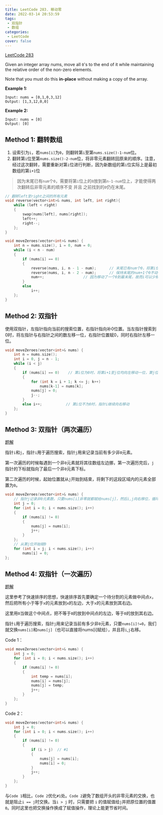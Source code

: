 ```yaml
---
title: LeetCode 283. 移动零
date: 2022-03-14 20:53:59
tags:
 - 双指针
 - 数组
categories:
 - LeetCode
cover: false
---
```


[LeetCode 283](https://leetcode-cn.com/problems/move-zeroes/)

Given an integer array nums, move all `0`'s to the end of it while maintaining the relative order of the non-zero elements.

Note that you must do this **in-place** without making a copy of the array.

**Example 1:**

    Input: nums = [0,1,0,3,12]
    Output: [1,3,12,0,0]


**Example 2:**

    Input: nums = [0]
    Output: [0]



## Method 1: 翻转数组
1. 设索引为`i`，若`nums[i]`为`0`，则翻转第`i`至第`nums.size()-1-num`位。
2. 翻转第`i`位至第`nums.size()-2-num`位，将非零元素翻转回原来的顺序。注意，经过这次翻转，需要重新对第`i`位进行判断，因为新数组的第`i`位实际上是最初数组的第`i+1`位

> 因为末尾已有`num`个`0`，需要将第`i`位上的`0`放到第`n-1-num`位上，才能使得两次翻转后非零元素的顺序不变 并且 之前找到的`0`仍在末尾。

```cpp
// 翻转left至right之间的所有元素
void reverse(vector<int>& nums, int left, int right){
    while (left < right)
    {
        swap(nums[left], nums[right]);
        left++;
        right--;
    };
}
```

```cpp
void moveZeroes(vector<int>& nums) {
    int n = nums.size(), i = 0, num = 0;
    while (i < n - num)
    {
        if (nums[i] == 0)
        {
            reverse(nums, i, n - 1 - num);      // 末尾已有num个0，将第i位上的0放到第n-1-num位上，执行翻转操作
            reverse(nums, i, n - 2 - num);      // 保持末尾的num+1个0不动，翻转第i位至第n-2-num位，可使非零元素恢复原顺序
            num++;                  // 因为移动了一个0到最末尾，故而i可以少移动一位
        }
        else
            i++;
    };
}
```

## Method 2: 双指针
使用双指针，左指针指向当前的搜索位置，右指针指向补0位置。当左指针搜索到0时，将左指针与右指针之间的数左移一位，右指针位置赋0，同时右指针左移一位。
```cpp
void moveZeroes(vector<int>& nums) {
    int n = nums.size();
    int i = 0, j = n - 1;
    while (i < j)
    {
        if (nums[i] == 0)    // 第i位为0时，将第i+1至j位均向左移动一位，第j位赋值0，向左移动指针j
        {
            for (int k = i + 1; k <= j; k++)
                nums[k-1] = nums[k];
            nums[j] = 0;
            j--;
        }
        else i++;           // 第i位不为0时，指针i继续向右移动
    };
}
```

## Method 3: 双指针（两次遍历）
[题解](https://leetcode-cn.com/problems/move-zeroes/solution/dong-hua-yan-shi-283yi-dong-ling-by-wang_ni_ma/)

指针`i`和`j`，指针`i`用于遍历搜索，指针`j`用来记录当前有多少非`0`元素。

第一次遍历的时候每遇到一个非`0`元素就将其往数组左边挪，第一次遍历完后，`j`指针的下标就指向了最后一个非`0`元素下标。

第二次遍历的时候，起始位置就从`j`开始到结束，将剩下的这段区域内的元素全部置为`0`。
```cpp
void moveZeroes(vector<int>& nums) {
    // 指针j记录非0元素数，只要nums[i]非零就都赋给nums[j]，然后i,j向右移位，循环终止时，j所在位置是最后一个非0元素的下一位，即，赋0的起点
    int j = 0;
    for (int i = 0; i < nums.size(); i++)
    {
        if (nums[i] != 0)
        {
            nums[j] = nums[i];
            j++;
        }
    };
    // 从第j位开始赋0
    for (int i = j; i < nums.size(); i++)
        nums[i] = 0;
};
```

## Method 4: 双指针（一次遍历）
[题解](https://leetcode-cn.com/problems/move-zeroes/solution/dong-hua-yan-shi-283yi-dong-ling-by-wang_ni_ma/)

这里参考了快速排序的思想，快速排序首先要确定一个待分割的元素做中间点`x`，然后把所有小于等于`x`的元素放到`x`的左边，大于`x`的元素放到其右边。

这里用`0`当做这个中间点，把不等于`0`的放到中间点的左边，等于`0`的放到其右边。

指针`i`用于遍历搜索，指针`j`用来记录当前有多少非`0`元素，只要`nums[i]!=0`，我们就交换`nums[i]`和`nums[j]`（也可以直接将nums[i]赋给），并且将`i`,`j`右移。

Code 1：
```cpp
void moveZeroes(vector<int>& nums) {
    int j = 0;
    for (int i = 0; i < nums.size(); i++)
    {
        if (nums[i] != 0)
        {
            int temp = nums[i];
            nums[i] = nums[j];
            nums[j] = temp;
            j++;
        }
    };
}
```

Code 2：
```cpp
void moveZeroes(vector<int>& nums) {
    int j = 0;
    for (int i = 0; i < nums.size(); i++)
    {
        if (nums[i] != 0)
        {
            if (i > j)  // #1
            {
                nums[j] = nums[i];
                nums[i] = 0;
            }
            j++;
        }
    };
}
```

与`Code 1`相比，`Code 2`优化`#1`处。`Code 2`避免了数组开头的非零元素的交换，也就是阻止`i == j`时交换。当`i > j` 时，只需要把 `i` 的值赋值给`j`并把原位置的值置`0`。同时这里也把交换操作换成了赋值操作，理论上能更节省时间。